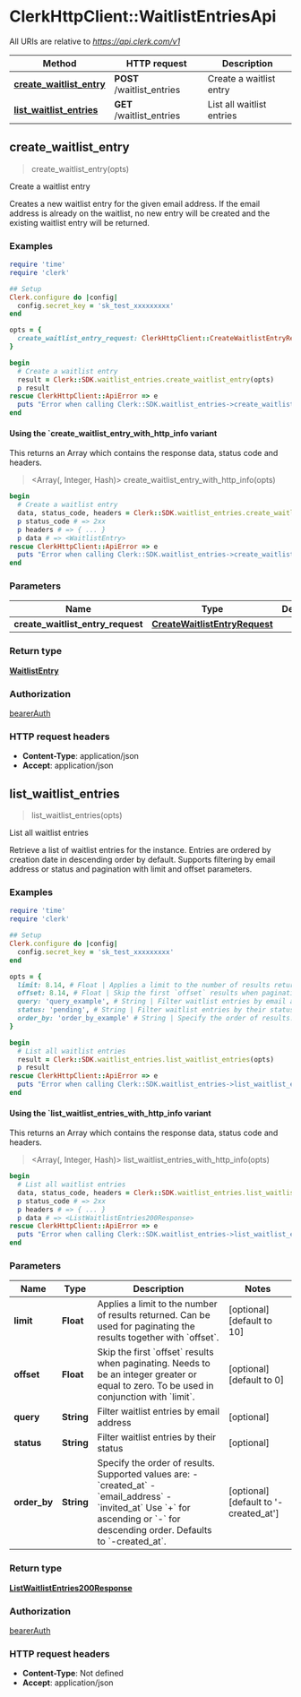 # ClerkHttpClient::WaitlistEntriesApi

All URIs are relative to *https://api.clerk.com/v1*

| Method | HTTP request | Description |
| ------ | ------------ | ----------- |
| [**create_waitlist_entry**](WaitlistEntriesApi.md#create_waitlist_entry) | **POST** /waitlist_entries | Create a waitlist entry |
| [**list_waitlist_entries**](WaitlistEntriesApi.md#list_waitlist_entries) | **GET** /waitlist_entries | List all waitlist entries |


## create_waitlist_entry

> <WaitlistEntry> create_waitlist_entry(opts)

Create a waitlist entry

Creates a new waitlist entry for the given email address. If the email address is already on the waitlist, no new entry will be created and the existing waitlist entry will be returned.

### Examples

```ruby
require 'time'
require 'clerk'

## Setup
Clerk.configure do |config|
  config.secret_key = 'sk_test_xxxxxxxxx'
end

opts = {
  create_waitlist_entry_request: ClerkHttpClient::CreateWaitlistEntryRequest.new({email_address: 'email_address_example'}) # CreateWaitlistEntryRequest | 
}

begin
  # Create a waitlist entry
  result = Clerk::SDK.waitlist_entries.create_waitlist_entry(opts)
  p result
rescue ClerkHttpClient::ApiError => e
  puts "Error when calling Clerk::SDK.waitlist_entries->create_waitlist_entry: #{e}"
end
```

#### Using the `create_waitlist_entry_with_http_info variant

This returns an Array which contains the response data, status code and headers.

> <Array(<WaitlistEntry>, Integer, Hash)> create_waitlist_entry_with_http_info(opts)

```ruby
begin
  # Create a waitlist entry
  data, status_code, headers = Clerk::SDK.waitlist_entries.create_waitlist_entry_with_http_info(opts)
  p status_code # => 2xx
  p headers # => { ... }
  p data # => <WaitlistEntry>
rescue ClerkHttpClient::ApiError => e
  puts "Error when calling Clerk::SDK.waitlist_entries->create_waitlist_entry_with_http_info: #{e}"
end
```

### Parameters

| Name | Type | Description | Notes |
| ---- | ---- | ----------- | ----- |
| **create_waitlist_entry_request** | [**CreateWaitlistEntryRequest**](CreateWaitlistEntryRequest.md) |  | [optional] |

### Return type

[**WaitlistEntry**](WaitlistEntry.md)

### Authorization

[bearerAuth](../README.md#bearerAuth)

### HTTP request headers

- **Content-Type**: application/json
- **Accept**: application/json


## list_waitlist_entries

> <ListWaitlistEntries200Response> list_waitlist_entries(opts)

List all waitlist entries

Retrieve a list of waitlist entries for the instance. Entries are ordered by creation date in descending order by default. Supports filtering by email address or status and pagination with limit and offset parameters.

### Examples

```ruby
require 'time'
require 'clerk'

## Setup
Clerk.configure do |config|
  config.secret_key = 'sk_test_xxxxxxxxx'
end

opts = {
  limit: 8.14, # Float | Applies a limit to the number of results returned. Can be used for paginating the results together with `offset`.
  offset: 8.14, # Float | Skip the first `offset` results when paginating. Needs to be an integer greater or equal to zero. To be used in conjunction with `limit`.
  query: 'query_example', # String | Filter waitlist entries by email address
  status: 'pending', # String | Filter waitlist entries by their status
  order_by: 'order_by_example' # String | Specify the order of results. Supported values are: - `created_at` - `email_address` - `invited_at`  Use `+` for ascending or `-` for descending order. Defaults to `-created_at`.
}

begin
  # List all waitlist entries
  result = Clerk::SDK.waitlist_entries.list_waitlist_entries(opts)
  p result
rescue ClerkHttpClient::ApiError => e
  puts "Error when calling Clerk::SDK.waitlist_entries->list_waitlist_entries: #{e}"
end
```

#### Using the `list_waitlist_entries_with_http_info variant

This returns an Array which contains the response data, status code and headers.

> <Array(<ListWaitlistEntries200Response>, Integer, Hash)> list_waitlist_entries_with_http_info(opts)

```ruby
begin
  # List all waitlist entries
  data, status_code, headers = Clerk::SDK.waitlist_entries.list_waitlist_entries_with_http_info(opts)
  p status_code # => 2xx
  p headers # => { ... }
  p data # => <ListWaitlistEntries200Response>
rescue ClerkHttpClient::ApiError => e
  puts "Error when calling Clerk::SDK.waitlist_entries->list_waitlist_entries_with_http_info: #{e}"
end
```

### Parameters

| Name | Type | Description | Notes |
| ---- | ---- | ----------- | ----- |
| **limit** | **Float** | Applies a limit to the number of results returned. Can be used for paginating the results together with &#x60;offset&#x60;. | [optional][default to 10] |
| **offset** | **Float** | Skip the first &#x60;offset&#x60; results when paginating. Needs to be an integer greater or equal to zero. To be used in conjunction with &#x60;limit&#x60;. | [optional][default to 0] |
| **query** | **String** | Filter waitlist entries by email address | [optional] |
| **status** | **String** | Filter waitlist entries by their status | [optional] |
| **order_by** | **String** | Specify the order of results. Supported values are: - &#x60;created_at&#x60; - &#x60;email_address&#x60; - &#x60;invited_at&#x60;  Use &#x60;+&#x60; for ascending or &#x60;-&#x60; for descending order. Defaults to &#x60;-created_at&#x60;. | [optional][default to &#39;-created_at&#39;] |

### Return type

[**ListWaitlistEntries200Response**](ListWaitlistEntries200Response.md)

### Authorization

[bearerAuth](../README.md#bearerAuth)

### HTTP request headers

- **Content-Type**: Not defined
- **Accept**: application/json

